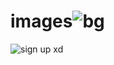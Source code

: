 # images![bg](https://user-images.githubusercontent.com/100182736/202858732-6a80056f-43ae-400a-9329-5365c3b6cdd0.jpg)
![sign up xd](https://user-images.githubusercontent.com/100182736/202859681-e37c432f-8f50-4b62-b7ca-e0c4f39c3029.jpg)
